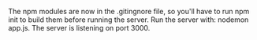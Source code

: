
The npm modules are now in the .gitingnore file, so you'll have to run npm init
to build them before running the server. Run the server with:  nodemon app.js.
The server is listening on port 3000. 

